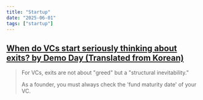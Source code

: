 ```yaml
---
title: "Startup"
date: "2025-06-01"
tags: ["startup"]
---
```


## [When do VCs start seriously thinking about exits? by Demo Day (Translated from Korean)](https://youtu.be/rE9M41meI2M)

> For VCs, exits are not about "greed" but a "structural inevitability."
>
> As a founder, you must always check the 'fund maturity date' of your VC.